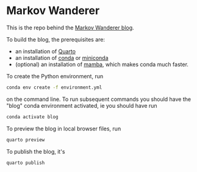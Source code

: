 # Markov Wanderer

This is the repo behind the [Markov Wanderer blog](https://aeturrell.github.io/markov-wanderer/).

To build the blog, the prerequisites are:

- an installation of [Quarto](https://quarto.org/)
- an installation of [conda](https://conda.io/) or [miniconda](https://docs.conda.io/en/latest/miniconda.html)
- (optional) an installation of [mamba](https://github.com/mamba-org/mamba), which makes conda much faster.

To create the Python environment, run

```bash
conda env create -f environment.yml
```

on the command line. To run subsequent commands you should have the "blog" conda environment activated, ie you should have run

```bash
conda activate blog
```

To preview the blog in local browser files, run

```bash
quarto preview
```

To publish the blog, it's

```bash
quarto publish
```
